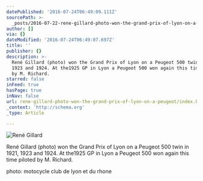 ```yaml
---
datePublished: '2016-07-24T06:49:09.111Z'
sourcePath: >-
  _posts/2016-07-22-rene-gillard-photo-won-the-grand-prix-of-lyon-on-a-peugeot.md
author: []
via: {}
dateModified: '2016-07-24T06:49:07.697Z'
title: ''
publisher: {}
description: >-
  René Gillard (photo) won the Grand Prix of Lyon on a Peugeot 500 twin in 1921,
  1923 and 1924. At the1925 GP in Lyon a Peugeot 500 won again this time piloted
  by M. Richard.
starred: false
inFeed: true
hasPage: true
inNav: false
url: rene-gillard-photo-won-the-grand-prix-of-lyon-on-a-peugeot/index.html
_context: 'http://schema.org'
_type: Article

---
```

![René Gillard](https://the-grid-user-content.s3-us-west-2.amazonaws.com/5e152fe1-ca02-4ae7-918d-a0aec6004896.jpg)

René Gillard (photo) won the Grand Prix of Lyon on a Peugeot 500 twin in 1921, 1923 and 1924\. At the1925 GP in Lyon a Peugeot 500 won again this time piloted by M. Richard.

photo: motocycle club de lyon et du rhone